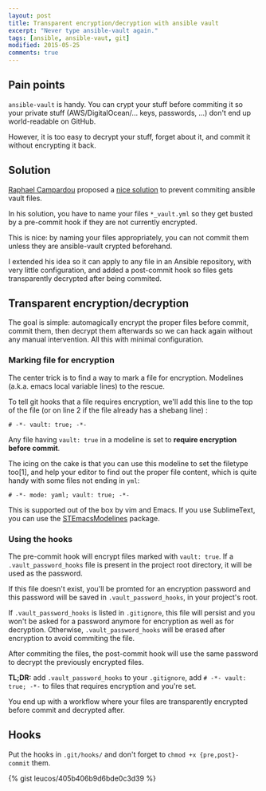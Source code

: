 ```yaml
---
layout: post
title: Transparent encryption/decryption with ansible vault
excerpt: "Never type ansible-vault again."
tags: [ansible, ansible-vaut, git]
modified: 2015-05-25
comments: true
---
```


## Pain points

`ansible-vault` is handy. You can crypt your stuff before commiting it so your
private stuff (AWS/DigitalOcean/... keys, passwords, ...) don't end up
world-readable on GitHub.

However, it is too easy to decrypt your stuff, forget about it, and commit it 
without encrypting it back.

## Solution

[Raphael Campardou](https://github.com/ralovely) proposed a [nice
solution](https://gist.github.com/ralovely/9367737) to prevent commiting
ansible vault files.

In his solution, you have to name your files `*_vault.yml` so they get busted
by a pre-commit hook if they are not currently encrypted.

This is nice: by naming your files appropriately, you can not commit them unless
they are ansible-vault crypted beforehand.

I extended his idea so it can apply to any file in an Ansible repository, with
very little configuration, and added a post-commit hook so files gets
transparently decrypted after being commited.

## Transparent encryption/decryption

The goal is simple: automagically encrypt the proper files before commit,
commit them, then decrypt them afterwards so we can hack again without
any manual intervention. All this with minimal configuration.

### Marking file for encryption

The center trick is to find a way to mark a file for encryption. Modelines
(a.k.a. emacs local variable lines) to the rescue.

To tell git hooks that a file requires encryption, we'll add this line to
the top of the file (or on line 2 if the file already has a shebang
line) :

    # -*- vault: true; -*-

Any file having `vault: true` in a modeline is set to __require encryption before
commit__.

The icing on the cake is that you can use this modeline to set the filetype
too[1], and help your editor to find out the proper file content, which is
quite handy with some files not ending in `yml`:

    # -*- mode: yaml; vault: true; -*-

This is supported out of the box by vim and Emacs. If you use SublimeText,
you can use the [STEmacsModelines](https://github.com/kvs/STEmacsModelines)
package.

### Using the hooks

The pre-commit hook will encrypt files marked with `vault: true`. If a
`.vault_password_hooks` file is present in the project root directory, it will be
used as the password.

If this file doesn't exist, you'll be promted for an encryption password and
this password will be saved in `.vault_password_hooks`, in your project's root.

If `.vault_password_hooks` is listed in `.gitignore`, this file will persist and you
won't be asked for a password anymore for encryption as well as for decryption.
Otherwise, `.vault_password_hooks` will be erased after encryption to avoid commiting
the file.

After commiting the files, the post-commit hook will use the same password to
decrypt the previously encrypted files.

**TL;DR:** add `.vault_password_hooks` to your `.gitignore`, add `# -*-
vault: true; -*-` to files that requires encryption and you're set.

You end up with a workflow where your files are transparently encrypted before
commit and decrypted after.

## Hooks

Put the hooks in `.git/hooks/` and don't forget to `chmod +x
{pre,post}-commit` them.

{% gist leucos/405b406b9d6bde0c3d39 %}

